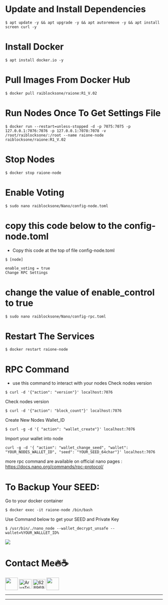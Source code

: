 # **Update and Install Dependencies**
```
$ apt update -y && apt upgrade -y && apt autoremove -y && apt install screen curl -y
```
# **Install Docker**
```
$ apt install docker.io -y
```
# **Pull Images From Docker Hub**
```
$ docker pull raiblocksone/raione:R1_V.02
```
# **Run Nodes Once To Get Settings File**
```
$ docker run --restart=unless-stopped -d -p 7075:7075 -p 127.0.0.1:7076:7076 -p 127.0.0.1:7078:7078 -v /root/raiblocksone/:/root --name raione-node raiblocksone/raione:R1_V.02 
```
# **Stop Nodes**
```
$ docker stop raione-node
```
# **Enable Voting**
```
$ sudo nano raiblocksone/Nano/config-node.toml
```
# **copy this code below to the config-node.toml**
- Copy this code at the top of file config-node.toml
```
$ [node]
​
enable_voting = true
Change RPC Settings
```
# **change the value of enable_control to true**
```
$ sudo nano raiblocksone/Nano/config-rpc.toml
```
# **Restart The Services**
```
$ docker restart raione-node
```
# **RPC Command**
- use this command to interact with your nodes
Check nodes version
```
$ curl -d '{"action": "version"}' localhost:7076
```
Check nodes version
```
$ curl -d '{"action": "block_count"}' localhost:7076
```
Create New Nodes Wallet_ID
```
$ curl -g -d '{ "action": "wallet_create"}' localhost:7076
```
Import your wallet into node
```
curl -g -d '{ "action": "wallet_change_seed", "wallet": "YOUR_NODES_WALLET_ID", "seed": "YOUR_SEED_64char"}' localhost:7076
```
more rpc command are available on official nano pages : <a href="https://docs.nano.org/commands/rpc-protocol/">https://docs.nano.org/commands/rpc-protocol/</a>
# **To Backup Your SEED:**
Go to your docker container
```
$ docker exec -it raione-node /bin/bash
```
Use Command below to get your SEED and Private Key
```
$ /usr/bin/./nano_node --wallet_decrypt_unsafe --wallet=%YOUR_WALLLET_ID%
```
<img src="https://pbs.twimg.com/profile_images/1694749398457081856/QrgBrvWt_400x400.jpg">

# **Contact Me🔥☕**
<p align="left">
<a href="https://www.github.com/0xGilang"><img height="40" width="40" align="center" src="https://avatars.githubusercontent.com/u/94946818?v=4"></a>
<a href="https://www.facebook.com/Gilangbuanasultoni" target="blank"><img align="center" src="https://raw.githubusercontent.com/rahuldkjain/github-profile-readme-generator/master/src/images/icons/Social/facebook.svg" alt="AryaTrickers2020" height="30" width="40" /></a>
<a href="https://wa.me/6282131561458?text=Halo+Bang+Gilang" target="blank"><img align="center" src="https://raw.githubusercontent.com/rahuldkjain/github-profile-readme-generator/master/src/images/icons/Social/whatsapp.svg" alt="6289694295787" height="30" width="40" /></a>
<a href="https://twitter.com/Gilangsultoni"><img height="40" width="40" align="center" src="https://static.dezeen.com/uploads/2023/07/x-logo-twitter-elon-musk_dezeen_2364_col_0.jpg"></a>

------
------

